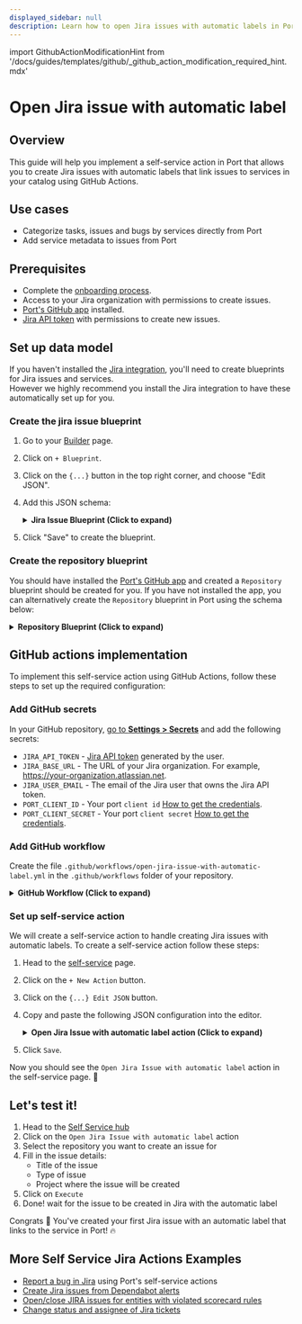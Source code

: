```yaml
---
displayed_sidebar: null
description: Learn how to open Jira issues with automatic labels in Port, streamlining issue categorization and tracking.
---
```


import GithubActionModificationHint from '/docs/guides/templates/github/_github_action_modification_required_hint.mdx'

# Open Jira issue with automatic label

## Overview
This guide will help you implement a self-service action in Port that allows you to create Jira issues with automatic labels that link issues to services in your catalog using GitHub Actions.

## Use cases
- Categorize tasks, issues and bugs by services directly from Port
- Add service metadata to issues from Port

## Prerequisites

- Complete the [onboarding process](/getting-started/overview).
- Access to your Jira organization with permissions to create issues.
- [Port's GitHub app](https://github.com/apps/getport-io) installed.
- [Jira API token](https://support.atlassian.com/atlassian-account/docs/manage-api-tokens-for-your-atlassian-account/) with permissions to create new issues.

## Set up data model

If you haven't installed the [Jira integration](/build-your-software-catalog/sync-data-to-catalog/project-management/jira/), you'll need to create blueprints for Jira issues and services.  
However we highly recommend you install the Jira integration to have these automatically set up for you.

### Create the jira issue blueprint

1. Go to your [Builder](https://app.getport.io/settings/data-model) page.
2. Click on `+ Blueprint`.
3. Click on the `{...}` button in the top right corner, and choose "Edit JSON".
4. Add this JSON schema:

   <details>
   <summary><b>Jira Issue Blueprint (Click to expand)</b></summary>

   ```json
   {
     "identifier": "jiraIssue",
     "title": "Jira Issue",
     "icon": "Jira",
     "schema": {
       "properties": {
         "url": {
           "title": "Issue URL",
           "type": "string",
           "format": "url",
           "description": "URL to the issue in Jira"
         },
         "status": {
           "title": "Status",
           "type": "string",
           "description": "The status of the issue"
         },
         "issueType": {
           "title": "Type",
           "type": "string",
           "description": "The type of the issue"
         },
         "components": {
           "title": "Components",
           "type": "array",
           "description": "The components related to this issue"
         },
         "assignee": {
           "title": "Assignee",
           "type": "string",
           "format": "user",
           "description": "The user assigned to the issue"
         },
         "reporter": {
           "title": "Reporter",
           "type": "string",
           "description": "The user that reported to the issue",
           "format": "user"
         },
         "creator": {
           "title": "Creator",
           "type": "string",
           "description": "The user that created to the issue",
           "format": "user"
         },
         "priority": {
           "title": "Priority",
           "type": "string",
           "description": "The priority of the issue"
         },
         "labels": {
           "items": {
             "type": "string"
           },
           "title": "Labels",
           "type": "array"
         },
         "created": {
           "title": "Created At",
           "type": "string",
           "description": "The created datetime of the issue",
           "format": "date-time"
         },
         "updated": {
           "title": "Updated At",
           "type": "string",
           "description": "The updated datetime of the issue",
           "format": "date-time"
         }
       }
     },
     "calculationProperties": {},
     "relations": {
       "parentIssue": {
         "target": "jiraIssue",
         "title": "Parent Issue",
         "required": false,
         "many": false
       },
       "subtasks": {
         "target": "jiraIssue",
         "title": "Subtasks",
         "required": false,
         "many": true
       }
     }
   }
   ```

   </details>

5. Click "Save" to create the blueprint.

### Create the repository blueprint

You should have installed the [Port's GitHub app](https://github.com/apps/getport-io) and created a `Repository` blueprint should be created for you. If you have not installed the app, you can alternatively create the `Repository` blueprint in Port using the schema below:

   <details>
   <summary><b>Repository Blueprint (Click to expand)</b></summary>

   ```json showLineNumbers
      {
        "identifier": "githubRepository",
        "title": "Repository",
        "icon": "Github",
        "ownership": {
          "type": "Direct"
        },
        "schema": {
          "properties": {
            "readme": {
              "title": "README",
              "type": "string",
              "format": "markdown"
            },
            "url": {
              "icon": "DefaultProperty",
              "title": "Repository URL",
              "type": "string",
              "format": "url"
            },
            "defaultBranch": {
              "title": "Default branch",
              "type": "string"
            },
            "last_contributor": {
              "title": "Last contributor",
              "icon": "TwoUsers",
              "type": "string",
              "format": "user"
            },
            "last_push": {
              "icon": "GitPullRequest",
              "title": "Last push",
              "description": "Last commit to the main branch",
              "type": "string",
              "format": "date-time"
            },
            "require_code_owner_review": {
              "title": "Require code owner review",
              "type": "boolean",
              "icon": "DefaultProperty",
              "description": "Requires review from code owners before a pull request can be merged"
            },
            "require_approval_count": {
              "title": "Require approvals",
              "type": "number",
              "icon": "DefaultProperty",
              "description": "The number of approvals required before merging a pull request"
            }
          },
          "required": []
        },
        "mirrorProperties": {},
        "calculationProperties": {},
        "aggregationProperties": {},
        "relations": {}
    }
   ```

   </details>

## GitHub actions implementation
To implement this self-service action using GitHub Actions, follow these steps to set up the required configuration:

### Add GitHub secrets

In your GitHub repository, [go to **Settings > Secrets**](https://docs.github.com/en/actions/security-guides/using-secrets-in-github-actions#creating-secrets-for-a-repository) and add the following secrets:
- `JIRA_API_TOKEN` - [Jira API token](https://support.atlassian.com/atlassian-account/docs/manage-api-tokens-for-your-atlassian-account) generated by the user.
- `JIRA_BASE_URL` - The URL of your Jira organization. For example, https://your-organization.atlassian.net.
- `JIRA_USER_EMAIL` - The email of the Jira user that owns the Jira API token.
- `PORT_CLIENT_ID` - Your port `client id` [How to get the credentials](https://docs.port.io/build-your-software-catalog/sync-data-to-catalog/api/#find-your-port-credentials).
- `PORT_CLIENT_SECRET` - Your port `client secret` [How to get the credentials](https://docs.port.io/build-your-software-catalog/sync-data-to-catalog/api/#find-your-port-credentials).

### Add GitHub workflow

Create the file `.github/workflows/open-jira-issue-with-automatic-label.yml` in the `.github/workflows` folder of your repository.


   <details>
   <summary><b>GitHub Workflow (Click to expand)</b></summary>

   ```yaml showLineNumbers
   name: Open Jira issue with automatic label
   on:
     workflow_dispatch:
       inputs:
         title:
           required: true
           type: string
         type:
           required: true
           type: string
         project:
           required: true
           type: string
         port_context:
           required: true
           type: string

   jobs:
     create-entity-in-port-and-update-run:
       runs-on: ubuntu-latest
       steps:
         - name: Login
           uses: atlassian/gajira-login@v3
           env:
             JIRA_BASE_URL: ${{ secrets.JIRA_BASE_URL }}
             JIRA_USER_EMAIL: ${{ secrets.JIRA_USER_EMAIL }}
             JIRA_API_TOKEN: ${{ secrets.JIRA_API_TOKEN }}

         - name: Inform starting of jira issue creation
           uses: port-labs/port-github-action@v1
           with:
             clientId: ${{ secrets.PORT_CLIENT_ID }}
             clientSecret: ${{ secrets.PORT_CLIENT_SECRET }}
             operation: PATCH_RUN
             runId: ${{ fromJson(inputs.port_context).run_id }}
             logMessage: |
               Creating a new Jira issue with automatic label.. ⛴️

         - name: Create Jira issue
           id: create
           uses: atlassian/gajira-create@v3
           with:
             project: ${{ inputs.project }}
             issuetype: ${{ inputs.type }}
             summary: ${{ inputs.title }}
             fields: |
               ${{ fromJson(inputs.port_context).entity != null
                 && format('{{ "labels": ["port-{0}"] }}', fromJson(inputs.port_context).entity)
                 || '{}'
               }}

         - name: Inform creation of Jira issue
           uses: port-labs/port-github-action@v1
           with:
             clientId: ${{ secrets.PORT_CLIENT_ID }}
             clientSecret: ${{ secrets.PORT_CLIENT_SECRET }}
             operation: PATCH_RUN
             link: ${{ secrets.JIRA_BASE_URL }}/browse/${{ steps.create.outputs.issue }}
             runId: ${{ fromJson(inputs.port_context).run_id }}
             logMessage: |
               Jira issue created! ✅
               The issue id is: ${{ steps.create.outputs.issue }}
   ```

   </details>

### Set up self-service action

We will create a self-service action to handle creating Jira issues with automatic labels.
To create a self-service action follow these steps:

1. Head to the [self-service](https://app.getport.io/self-serve) page.
2. Click on the `+ New Action` button.
3. Click on the `{...} Edit JSON` button.
4. Copy and paste the following JSON configuration into the editor.

   <details>
   <summary><b>Open Jira Issue with automatic label action (Click to expand)</b></summary>

   <GithubActionModificationHint/>

   ```json showLineNumbers
   {
     "identifier": "service_open_jira_issue_with_automatic_label",
     "title": "Open Jira Issue with automatic label",
     "icon": "Jira",
     "description": "Creates a Jira issue with a label to the concerned service.",
     "trigger": {
       "type": "self-service",
       "operation": "DAY-2",
       "userInputs": {
         "properties": {
           "title": {
             "title": "Title",
             "description": "Title of the Jira issue",
             "icon": "Jira",
             "type": "string"
           },
           "type": {
             "title": "Type",
             "description": "Issue type",
             "icon": "Jira",
             "type": "string",
             "default": "Task",
             "enum": [
               "Task",
               "Story",
               "Bug",
               "Epic"
             ],
             "enumColors": {
               "Task": "blue",
               "Story": "green",
               "Bug": "red",
               "Epic": "pink"
             }
           },
           "project": {
             "title": "Project",
             "description": "The issue will be created on this project",
             "icon": "Jira",
             "type": "string",
             "blueprint": "jiraProject",
             "format": "entity"
           }
         },
         "required": [
           "title",
           "type",
           "project"
         ],
         "order": [
           "title",
           "type"
         ]
       },
       "blueprintIdentifier": "githubRepository"
     },
     "invocationMethod": {
       "type": "GITHUB",
       "org": "<Enter GitHub organization>",
       "repo": "<Enter GitHub repository>",
       "workflow": "open-jira-issue-with-automatic-label.yml",
       "workflowInputs": {
         "title": "{{.inputs.\"title\"}}",
         "type": "{{.inputs.\"type\"}}",
         "project": "{{.inputs.\"project\" | if type == \"array\" then map(.identifier) else .identifier end}}",
         "port_context": {
           "entity": "{{.entity.identifier}}",
           "run_id": "{{.run.id}}"
         }
       },
       "reportWorkflowStatus": true
     },
     "requiredApproval": false
   }
   ```

   </details>

6. Click `Save`.

Now you should see the `Open Jira Issue with automatic label` action in the self-service page. 🎉

## Let's test it!

1. Head to the [Self Service hub](https://app.getport.io/self-serve)
2. Click on the `Open Jira Issue with automatic label` action
3. Select the repository you want to create an issue for
4. Fill in the issue details:
   - Title of the issue
   - Type of issue
   - Project where the issue will be created
5. Click on `Execute`
6. Done! wait for the issue to be created in Jira with the automatic label

Congrats 🎉 You've created your first Jira issue with an automatic label that links to the service in Port! 🔥

## More Self Service Jira Actions Examples
- [Report a bug in Jira](https://docs.port.io/guides/all/report-a-bug/) using Port's self-service actions
- [Create Jira issues from Dependabot alerts](https://docs.port.io/guides/all/create-jira-issue-from-dependabot)
- [Open/close JIRA issues for entities with violated scorecard rules](https://docs.port.io/promote-scorecards/manage-using-3rd-party-apps/jira)
- [Change status and assignee of Jira tickets](https://docs.port.io/guides/all/change-status-and-assignee-of-jira-ticket)
